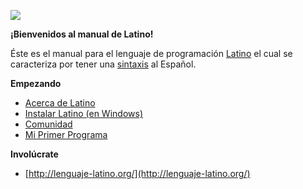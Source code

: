 ![](http://lenguaje-latino.org/wp-content/uploads/2017/03/lat-logo-1.jpg)

**¡Bienvenidos al manual de Latino!**

Éste es el manual para el lenguaje de programación [Latino](http://lenguaje-latino.org/) el cual se caracteriza por tener una [sintaxis](https://es.wikipedia.org/wiki/Sintaxis) al Español.

**Empezando**

* [Acerca de Latino](http://lenguaje-latino.org/)
* [Instalar Latino \(en Windows\)](https://robincoello.gitbooks.io/latino/content/introduccion/instalar_latino/windows.html)
* [Comunidad](http://lenguaje-latino.org/comunidad/)
* [Mi Primer Programa](https://robincoello.gitbooks.io/latino/content/basico.html)

**Involúcrate**

* [http://lenguaje-latino.org/](http://lenguaje-latino.org/)



